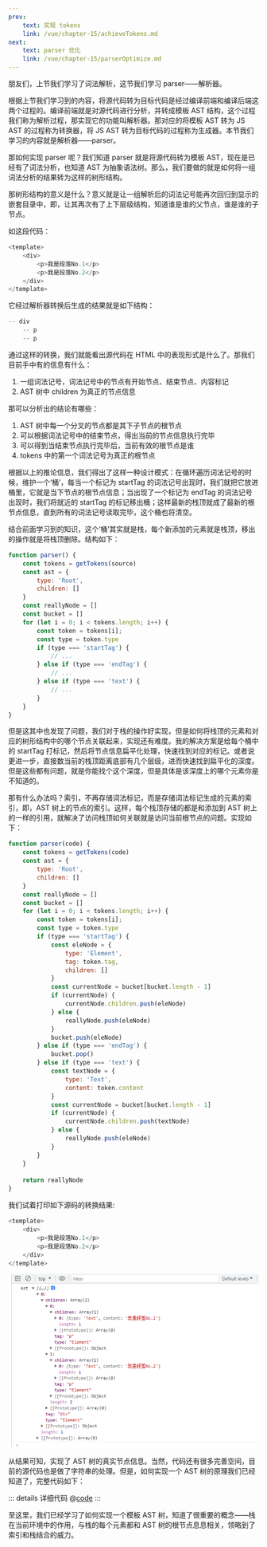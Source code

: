 ```yaml
---
prev:
    text: 实现 tokens
    link: /vue/chapter-15/achieveTokens.md
next:
    text: parser 优化
    link: /vue/chapter-15/parserOptimize.md
---
```


朋友们，上节我们学习了词法解析，这节我们学习 parser——解析器。

根据上节我们学习到的内容，将源代码转为目标代码是经过编译前端和编译后端这两个过程的。编译前端就是对源代码进行分析，并转成模板 AST 结构，这个过程我们称为解析过程，那实现它的功能叫解析器。那对应的将模板 AST 转为 JS AST 的过程称为转换器，将 JS AST 转为目标代码的过程称为生成器。本节我们学习的内容就是解析器——parser。

那如何实现 parser 呢？我们知道 parser 就是将源代码转为模板 AST，现在是已经有了词法分析，也知道 AST 为抽象语法树。那么，我们要做的就是如何将一组词法分析的结果转为这样的树形结构。

那树形结构的意义是什么？意义就是让一组解析后的词法记号能再次回归到显示的嵌套目录中，即，让其再次有了上下层级结构，知道谁是谁的父节点，谁是谁的子节点。

如这段代码：

```js
<template>
    <div>
        <p>我是段落No.1</p>
        <p>我是段落No.2</p>
    </div>
</template>
```

它经过解析器转换后生成的结果就是如下结构：

```js
-- div  
    -- p  
    -- p  
```

通过这样的转换，我们就能看出源代码在 HTML 中的表现形式是什么了。那我们目前手中有的信息有什么：

1. 一组词法记号，词法记号中的节点有开始节点、结束节点、内容标记
2. AST 树中 children 为真正的节点信息

那可以分析出的结论有哪些：

1. AST 树中每一个分叉的节点都是其下子节点的根节点
2. 可以根据词法记号中的结束节点，得出当前的节点信息执行完毕
3. 可以得到当结束节点执行完毕后，当前有效的根节点是谁
4. tokens 中的第一个词法记号为真正的根节点

根据以上的推论信息，我们得出了这样一种设计模式：在循环遍历词法记号的时候，维护一个‘桶’，每当一个标记为 startTag 的词法记号出现时，我们就把它放进桶里，它就是当下节点的根节点信息；当出现了一个标记为 endTag 的词法记号出现时，我们将就近的 startTag 的标记移出桶；这样最新的栈顶就成了最新的根节点信息，直到所有的词法记号读取完毕，这个桶也将清空。

结合前面学习到的知识，这个‘桶’其实就是栈，每个新添加的元素就是栈顶，移出的操作就是将栈顶删除。结构如下：

```js
function parser() {
    const tokens = getTokens(source)
    const ast = {
        type: 'Root',
        children: []
    }
    const reallyNode = []
    const bucket = []
    for (let i = 0; i < tokens.length; i++) {
        const token = tokens[i];
        const type = token.type
        if (type === 'startTag') {
            // ...
        } else if (type === 'endTag') {
            // ...
        } else if (type === 'text') {
            // ...
        }
    }
}
```

但是这其中也发现了问题，我们对于栈的操作好实现，但是如何将栈顶的元素和对应的树形结构中的哪个节点关联起来，实现还有难度。我的解决方案是给每个桶中的 startTag 打标记，然后将节点信息扁平化处理，快速找到对应的标记。或者说更进一步，直接数当前的栈顶距离底部有几个层级，进而快速找到扁平化的深度。但是这些都有问题，就是你能找个这个深度，但是具体是该深度上的哪个元素你是不知道的。

那有什么办法吗？索引，不再存储词法标记，而是存储词法标记生成的元素的索引，即，AST 树上的节点的索引。这样，每个栈顶存储的都是和添加到 AST 树上的一样的引用，就解决了访问栈顶如何关联就是访问当前根节点的问题。实现如下：

```js
function parser(code) {
    const tokens = getTokens(code)
    const ast = {
        type: 'Root',
        children: []
    }
    const reallyNode = []
    const bucket = []
    for (let i = 0; i < tokens.length; i++) {
        const token = tokens[i];
        const type = token.type
        if (type === 'startTag') {
            const eleNode = {
                type: 'Element',
                tag: token.tag,
                children: []
            }
            const currentNode = bucket[bucket.length - 1]
            if (currentNode) {
                currentNode.children.push(eleNode)
            } else {
                reallyNode.push(eleNode)
            }
            bucket.push(eleNode)
        } else if (type === 'endTag') {
            bucket.pop()
        } else if (type === 'text') {
            const textNode = {
                type: 'Text',
                content: token.content
            }
            const currentNode = bucket[bucket.length - 1]
            if (currentNode) {
                currentNode.children.push(textNode)
            } else {
                reallyNode.push(eleNode)
            }
        }
    }

    return reallyNode
}
```

我们试着打印如下源码的转换结果:

```js
<template>
    <div>
        <p>我是段落No.1</p>
        <p>我是段落No.2</p>
    </div>
</template>
```

![图片](/img/49.png)

从结果可知，实现了 AST 树的真实节点信息。当然，代码还有很多完善空间，目前的源代码也是做了字符串的处理。但是，如何实现一个 AST 树的原理我们已经知道了，完整代码如下：

::: details 详细代码
@[code](../source/v.0.0.20/index.js)
:::

至这里，我们已经学习了如何实现一个模板 AST 树，知道了很重要的概念——栈在当前环境中的作用，与栈的每个元素都和 AST 树的根节点息息相关，领略到了索引和栈结合的威力。